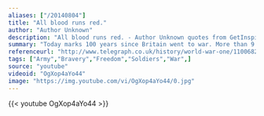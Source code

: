 ```yaml
---
aliases: ["/20140804"]
title: "All blood runs red."
author: "Author Unknown"
description: "All blood runs red. - Author Unknown quotes from GetInspired365.com"
summary: "Today marks 100 years since Britain went to war. More than 9 million were killed. This video, although set in WW2, sums up perfectly what it meant to be a solider in an army. We shall never forget those that fought for our freedom 100 years ago. The link below is an hour by hour account of this day 1914."
referenceurl: "http://www.telegraph.co.uk/history/world-war-one/11006820/First-World-War-centenary-how-the-events-of-August-4-1914-unfolded.html"
tags: ["Army","Bravery","Freedom","Soldiers","War",]
source: "youtube"
videoid: "OgXop4aYo44"
image: "https://img.youtube.com/vi/OgXop4aYo44/0.jpg"
---
```


{{< youtube OgXop4aYo44 >}}
